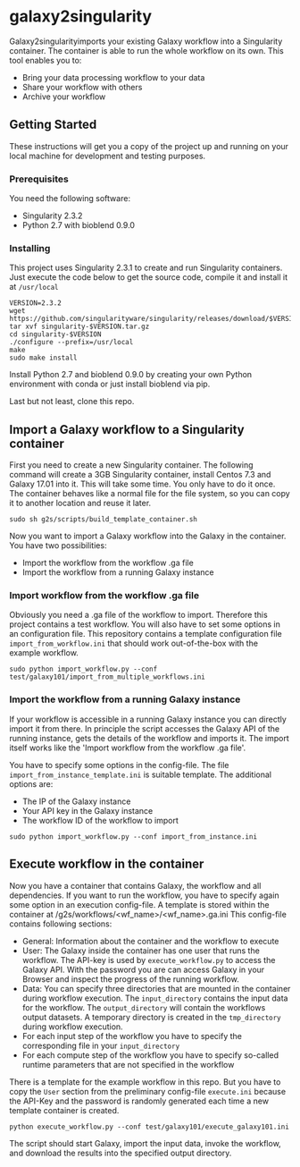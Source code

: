 # galaxy2singularity

Galaxy2singularityimports your existing Galaxy workflow into a Singularity container. The container is able to run the whole workflow on its own.
This tool enables you to:

* Bring your data processing workflow to your data
* Share your workflow with others
* Archive your workflow

## Getting Started

These instructions will get you a copy of the project up and running on your local machine for development and testing purposes.

### Prerequisites

You need the following software:
 * Singularity 2.3.2
 * Python 2.7 with bioblend 0.9.0

### Installing

This project uses Singularity 2.3.1 to create and run Singularity containers. Just execute the code below to get the source code, compile it and install it at `/usr/local`

```
VERSION=2.3.2
wget https://github.com/singularityware/singularity/releases/download/$VERSION/singularity-$VERSION.tar.gz
tar xvf singularity-$VERSION.tar.gz
cd singularity-$VERSION
./configure --prefix=/usr/local
make
sudo make install
```

Install Python 2.7 and bioblend 0.9.0 by creating your own Python environment with conda or just install bioblend via pip.

Last but not least, clone this repo.

## Import a Galaxy workflow to a Singularity container

First you need to create a new Singularity container. The following command will create a 3GB Singularity container, install Centos 7.3 and Galaxy 17.01 into it.
This will take some time. You only have to do it once. The container behaves like a normal file for the file system, so you can copy it to another location and reuse it later.

```
sudo sh g2s/scripts/build_template_container.sh
```

Now you want to import a Galaxy workflow into the Galaxy in the container. You have two possibilities:

* Import the workflow from the workflow .ga file
* Import the workflow from a running Galaxy instance

### Import workflow from the workflow .ga file

Obviously you need a .ga file of the workflow to import. Therefore this project contains a test workflow.
You will also have to set some options in an configuration file. This repository contains a template configuration file `import_from_workflow.ini` that should work out-of-the-box with the example workflow.

```
sudo python import_workflow.py --conf test/galaxy101/import_from_multiple_workflows.ini
```

### Import the workflow from a running Galaxy instance

If your workflow is accessible in a running Galaxy instance you can directly import it from there. In principle the script accesses the Galaxy API of the running instance, gets the details of the workflow and imports it. The import itself works like the 'Import workflow from the workflow .ga file'.

You have to specify some options in the config-file. The file `import_from_instance_template.ini` is suitable template. The additional options are:

* The IP of the Galaxy instance
* Your API key in the Galaxy instance
* The workflow ID of the workflow to import

```
sudo python import_workflow.py --conf import_from_instance.ini
```

## Execute workflow in the container

Now you have a container that contains Galaxy, the workflow and all dependencies.
If you want to run the workflow, you have to specify again some option in an execution config-file. A template is stored within the container at /g2s/workflows/<wf_name>/<wf_name>.ga.ini
This config-file contains following sections:

* General: Information about the container and the workflow to execute
* User: The Galaxy inside the container has one user that runs the workflow. The API-key is used by `execute_workflow.py` to access the Galaxy API. With the password you are can access Galaxy in your Browser and inspect the progress of the running workflow.
* Data: You can specify three directories that are mounted in the container during workflow execution. The `input_directory` contains the input data for the workflow. The `output_directory` will contain the workflows output datasets. A temporary directory is created in the `tmp_directory` during workflow execution.
* For each input step of the workflow you have to specify the corresponding file in your `input_directory`
* For each compute step of the workflow you have to specify so-called runtime parameters that are not specified in the workflow

There is a template for the example workflow in this repo. But you have to copy the `User` section from the preliminary config-file `execute.ini` because the API-Key and the password is randomly generated each time a new template container is created.

```
python execute_workflow.py --conf test/galaxy101/execute_galaxy101.ini 
```

The script should start Galaxy, import the input data, invoke the workflow, and download the results into the specified output directory.
